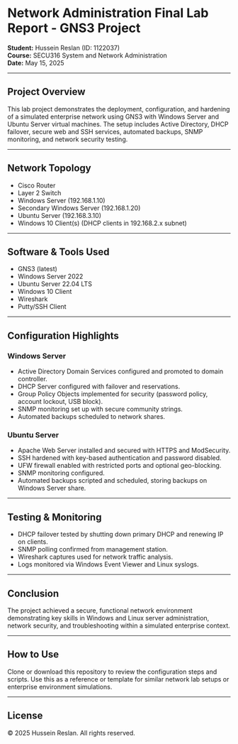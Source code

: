 # Network Administration Final Lab Report - GNS3 Project

**Student:** Hussein Reslan (ID: 1122037)  
**Course:** SECU316 System and Network Administration  
**Date:** May 15, 2025

---

## Project Overview

This lab project demonstrates the deployment, configuration, and hardening of a simulated enterprise network using GNS3 with Windows Server and Ubuntu Server virtual machines. The setup includes Active Directory, DHCP failover, secure web and SSH services, automated backups, SNMP monitoring, and network security testing.

---

## Network Topology

- Cisco Router  
- Layer 2 Switch  
- Windows Server (192.168.1.10)  
- Secondary Windows Server (192.168.1.20)  
- Ubuntu Server (192.168.3.10)  
- Windows 10 Client(s) (DHCP clients in 192.168.2.x subnet)  

---

## Software & Tools Used

- GNS3 (latest)  
- Windows Server 2022  
- Ubuntu Server 22.04 LTS  
- Windows 10 Client  
- Wireshark  
- Putty/SSH Client  

---

## Configuration Highlights

### Windows Server

- Active Directory Domain Services configured and promoted to domain controller.  
- DHCP Server configured with failover and reservations.  
- Group Policy Objects implemented for security (password policy, account lockout, USB block).  
- SNMP monitoring set up with secure community strings.  
- Automated backups scheduled to network shares.

### Ubuntu Server

- Apache Web Server installed and secured with HTTPS and ModSecurity.  
- SSH hardened with key-based authentication and password disabled.  
- UFW firewall enabled with restricted ports and optional geo-blocking.  
- SNMP monitoring configured.  
- Automated backups scripted and scheduled, storing backups on Windows Server share.

---

## Testing & Monitoring

- DHCP failover tested by shutting down primary DHCP and renewing IP on clients.  
- SNMP polling confirmed from management station.  
- Wireshark captures used for network traffic analysis.  
- Logs monitored via Windows Event Viewer and Linux syslogs.

---

## Conclusion

The project achieved a secure, functional network environment demonstrating key skills in Windows and Linux server administration, network security, and troubleshooting within a simulated enterprise context.

---

## How to Use

Clone or download this repository to review the configuration steps and scripts. Use this as a reference or template for similar network lab setups or enterprise environment simulations.

---

## License

© 2025 Hussein Reslan. All rights reserved.

